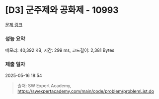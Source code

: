 # [D3] 군주제와 공화제 - 10993 

[문제 링크](https://swexpertacademy.com/main/code/problem/problemDetail.do?contestProbId=AXXfloFa29EDFAST) 

### 성능 요약

메모리: 40,392 KB, 시간: 299 ms, 코드길이: 2,381 Bytes

### 제출 일자

2025-05-16 18:54



> 출처: SW Expert Academy, https://swexpertacademy.com/main/code/problem/problemList.do